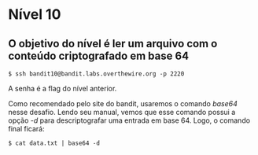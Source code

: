 # Nível 10

## O objetivo do nível é ler um arquivo com o conteúdo criptografado em base 64

```text
$ ssh bandit10@bandit.labs.overthewire.org -p 2220
```

A senha é a flag do nível anterior.

Como recomendado pelo site do bandit, usaremos o comando _base64_ nesse desafio. Lendo seu manual, vemos que esse comando possui a opção _-d_ para descriptografar uma entrada em base 64. Logo, o comando final ficará:

```text
$ cat data.txt | base64 -d
```

